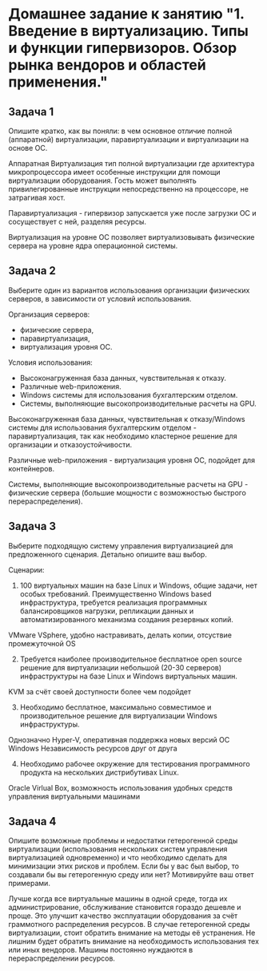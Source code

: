 # Домашнее задание к занятию "1. Введение в виртуализацию. Типы и функции гипервизоров. Обзор рынка вендоров и областей применения."
## Задача 1

Опишите кратко, как вы поняли: в чем основное отличие полной (аппаратной) виртуализации, паравиртуализации и виртуализации на основе ОС.

Аппаратная Виртуализация тип полной виртуализации где архитектура микропроцессора имеет особенные инструкции для помощи виртуализации оборудования. 
Гость может выполнять привилегированные инструкции непосредственно на процессоре, не затрагивая хост.

Паравиртуализация - гипервизор запускается уже после загрузки ОС и сосуществует с ней, разделяя ресурсы.

Виртуализация на уровне ОС позволяет виртуализовывать физические сервера на уровне ядра операционной системы.

## Задача 2

Выберите один из вариантов использования организации физических серверов, в зависимости от условий использования.

Организация серверов:
- физические сервера,
- паравиртуализация,
- виртуализация уровня ОС.

Условия использования:
- Высоконагруженная база данных, чувствительная к отказу.
- Различные web-приложения.
- Windows системы для использования бухгалтерским отделом.
- Системы, выполняющие высокопроизводительные расчеты на GPU.

Высоконагруженная база данных, чувствительная к отказу/Windows системы для использования бухгалтерским отделом - паравиртуализация, так как необходимо кластерное решение для организации и отказоустойчивости.

Различные web-приложения - виртуализация уровня ОС, подойдет для контейнеров.

Системы, выполняющие высокопроизводительные расчеты на GPU - физические сервера (большие мощности с возможностью быстрого перераспределения).

## Задача 3

Выберите подходящую систему управления виртуализацией для предложенного сценария. Детально опишите ваш выбор.

Сценарии:

1. 100 виртуальных машин на базе Linux и Windows, общие задачи, нет особых требований. Преимущественно Windows based инфраструктура, требуется реализация программных балансировщиков нагрузки, репликации данных и автоматизированного механизма создания резервных копий.

VMware VSphere, удобно настравивать, делать копии, отсуствие промежуточной OS

2. Требуется наиболее производительное бесплатное open source решение для виртуализации небольшой (20-30 серверов) инфраструктуры на базе Linux и Windows виртуальных машин.

KVM за счёт своей доступности более чем подойдет

3. Необходимо бесплатное, максимально совместимое и производительное решение для виртуализации Windows инфраструктуры.

Однозначно Hyper-V, оперативная поддержка новых версий ОС Windows Независимость ресурсов друг от друга

4. Необходимо рабочее окружение для тестирования программного продукта на нескольких дистрибутивах Linux.

Oracle Virlual Box, возможность использования удобных средств управления виртуальными машинами

## Задача 4

Опишите возможные проблемы и недостатки гетерогенной среды виртуализации (использования нескольких систем управления виртуализацией одновременно) и что необходимо сделать для минимизации этих рисков и проблем. Если бы у вас был выбор, то создавали бы вы гетерогенную среду или нет? Мотивируйте ваш ответ примерами.

Лучше когда все виртуальные машины в одной среде, тогда их администрирование, обслуживание становится гораздо дешевле и проще.
Это улучшит качество эксплуатации оборудования за счёт граммотного распределения ресурсов. В случае гетерогенной среды виртуализации, стоит обратить внимание на методы её устранения.
Не лишним будет обратить внимание на необходимость использования тех или иных вендоров. Машины постоянно нуждаются в перераспределении ресурсов.
